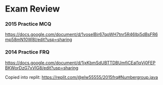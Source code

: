 # Exam Review

### 2015 Practice MCQ

https://docs.google.com/document/d/1voselBir67qoWH7tnr5R46Ibj5dBsFR6mp58mN10W8I/edit?usp=sharing

### 2014 Practice FRQ

https://docs.google.com/document/d/1jxKbmSdUBTTDBUmfjCEal1qVj0FEPBKWorDzG7xVlG8/edit?usp=sharing

Copied into replit: https://replit.com/@elw55555/2015frq#Numbergroup.java

